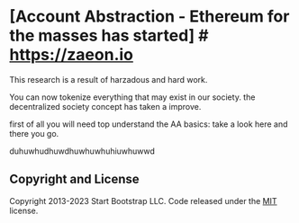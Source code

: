 # [Account Abstraction - Ethereum for the masses has started]   # https://zaeon.io

This research is a result of harzadous and hard work. 


You can now tokenize everything that may exist in our society. the decentralized society concept has taken a improve.

first of all you will need top understand the AA basics:
take a look here and there you go.

duhuwhudhuwdhuwhuwhuhiuwhuwwd
## Copyright and License

Copyright 2013-2023 Start Bootstrap LLC. Code released under the [MIT](https://github.com/StartBootstrap/startbootstrap-modern-business/blob/master/LICENSE) license.
